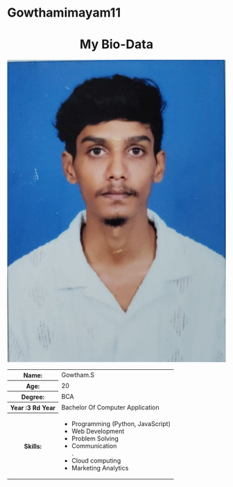 # Gowthamimayam11<html>
<head>
<body>
  <center><h1>My Bio-Data</h1></center><img src="gowtham.jpeg">
  <table>
    <tr>
      <th>Name:</th>
      <td>Gowtham.S</td>
    </tr>
    <tr>
      <th>Age:</th>
      <td>20</td>
    </tr>
    <tr>
      <th>Degree:</th>
      <td>BCA</td>
    </tr>
    <tr>
      <th>Year :3 Rd Year</th>
      <td>Bachelor Of Computer Application </td>
    </tr>
    <tr>
      <th>Skills:</th>
      <td>
        <ul>
          <li>Programming (Python, JavaScript)</li>
          <li>Web Development</li>
          <li>Problem Solving</li>
          <li>Communication</li>. <li> Cloud computing</li><li>Marketing Analytics</li>
        </ul>
      </td>
    </tr>
   </head>
</body>
</html>
